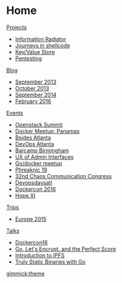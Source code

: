 # Home

[Projects]()

  * [Information Radiator](projects/infovent/index.md)
  * [Journeys in shellcode](projects/shellcode/index.md)
  * [Key/Value Store](projects/kvstore/index.md)
  * [Pentesting](projects/pentesting/index.md)

[Blog]()

  * [September 2013](blog/2013/09/index.md)
  * [October 2013](blog/2013/10/index.md)
  * [September 2014](blog/2014/09/index.md)
  * [February 2016](blog/2016/02/index.md)

[Events]()

  * [Openstack Summit](events/2014/05/openstack.md)
  * [Docker Meetup: Panamax](events/2014/09/docker-panamax.md)
  * [Bsides Atlanta](events/2015/03/bsidesatl.md)
  * [DevOps Atlanta](events/2015/04/devopsatl.md)
  * [Barcamp Birmingham](events/2015/04/bhambarcamp.md)
  * [UX of Admin Interfaces](events/2015/07/ux-admin.md)
  * [Go/docker meetup](events/2015/07/godocker.md)
  * [Phreaknic 19](events/2015/11/phreaknic19.md)
  * [32nd Chaos Communication Congress](events/2015/12/32c3.md)
  * [Devopsdaysatl](events/2016/04/devopsdaysatl.md)
  * [Dockercon 2016](events/2016/06/dockercon16.md)
  * [Hope XI](events/2016/07/hope.xi.md)

[Trips]()

  * [Europe 2015](trips/2015/Europe.md)

[Talks]()

  * [Dockercon16](talks/dockercon16.md)
  * [Go, Let's Encrypt, and the Perfect Score](talks/go-le-score.md)
  * [Introduction to IPFS](talks/ipfs-intro.md)
  * [Truly Static Binaries with Go](talks/musl-go.md)

[gimmick:theme](readable)
